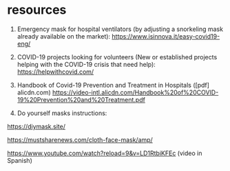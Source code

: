 # resources

1. Emergency mask for hospital ventilators (by adjusting a snorkeling mask already available on the market):
https://www.isinnova.it/easy-covid19-eng/

2. COVID-19 projects looking for volunteers (New or established projects helping with the COVID-19 crisis that need help):
https://helpwithcovid.com/

3. Handbook of Covid-19 Prevention and Treatment in Hospitals ([pdf] alicdn.com)
https://video-intl.alicdn.com/Handbook%20of%20COVID-19%20Prevention%20and%20Treatment.pdf

4. Do yourself masks instructions:

https://diymask.site/

https://mustsharenews.com/cloth-face-mask/amp/

https://www.youtube.com/watch?reload=9&v=LD1RtbiKFEc (video in Spanish)
